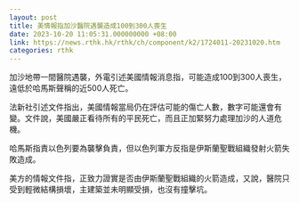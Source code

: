 ```yaml
---
layout: post
title: 美情報指加沙醫院遇襲造成100到300人喪生
date: 2023-10-20 11:05:31.000000000 +08:00
link: https://news.rthk.hk/rthk/ch/component/k2/1724011-20231020.htm
categories: rthk
---
```


加沙地帶一間醫院遇襲，外電引述美國情報消息指，可能造成100到300人喪生，遠低於哈馬斯聲稱的近500人死亡。

法新社引述文件指出，美國情報當局仍在評估可能的傷亡人數，數字可能還會有變。文件說，美國嚴正看待所有的平民死亡，而且正加緊努力處理加沙的人道危機。

哈馬斯指責以色列要為襲擊負責，但以色列軍方反指是伊斯蘭聖戰組織發射火箭失敗造成。

美方的情報文件指，正致力證實是否由伊斯蘭聖戰組織的火箭造成，又說，醫院只受到輕微結構損壞，主建築並未明顯受損，也沒有撞擊坑。
